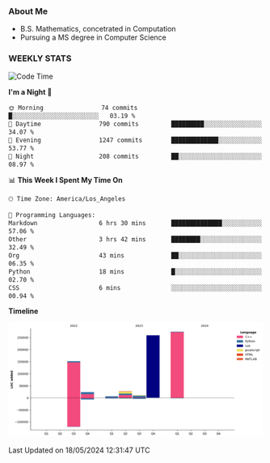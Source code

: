 ### About Me

- B.S. Mathematics, concetrated in Computation
- Pursuing a MS degree in Computer Science


### WEEKLY STATS
<!--START_SECTION:waka-->
![Code Time](http://img.shields.io/badge/Code%20Time-76%20hrs%2057%20mins-blue)

**I'm a Night 🦉** 

```text
🌞 Morning                74 commits          █░░░░░░░░░░░░░░░░░░░░░░░░   03.19 % 
🌆 Daytime                790 commits         █████████░░░░░░░░░░░░░░░░   34.07 % 
🌃 Evening                1247 commits        █████████████░░░░░░░░░░░░   53.77 % 
🌙 Night                  208 commits         ██░░░░░░░░░░░░░░░░░░░░░░░   08.97 % 
```


📊 **This Week I Spent My Time On** 

```text
🕑︎ Time Zone: America/Los_Angeles

💬 Programming Languages: 
Markdown                 6 hrs 30 mins       ██████████████░░░░░░░░░░░   57.06 % 
Other                    3 hrs 42 mins       ████████░░░░░░░░░░░░░░░░░   32.49 % 
Org                      43 mins             ██░░░░░░░░░░░░░░░░░░░░░░░   06.35 % 
Python                   18 mins             █░░░░░░░░░░░░░░░░░░░░░░░░   02.70 % 
CSS                      6 mins              ░░░░░░░░░░░░░░░░░░░░░░░░░   00.94 % 
```

**Timeline**

![Lines of Code chart](https://raw.githubusercontent.com/nickocruzm/nickocruzm/main/assets/bar_graph.png)


 Last Updated on 18/05/2024 12:31:47 UTC
<!--END_SECTION:waka-->
